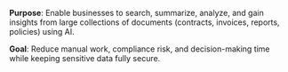 **Purpose**: Enable businesses to search, summarize, analyze, and gain insights from large collections 
of documents (contracts, invoices, reports, policies) using AI. 

**Goal**: Reduce manual work, compliance risk, and decision-making time while keeping sensitive 
data fully secure. 
